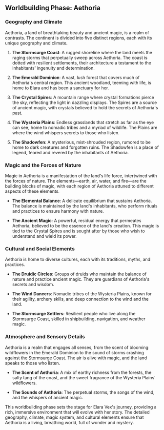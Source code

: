  

## Worldbuilding Phase: Aethoria

### Geography and Climate

Aethoria, a land of breathtaking beauty and ancient magic, is a realm of contrasts. The continent is divided into five distinct regions, each with its unique geography and climate.

1. **The Stormsurge Coast**: A rugged shoreline where the land meets the raging storms that perpetually sweep across Aethoria. The coast is dotted with resilient settlements, their architecture a testament to the inhabitants' ingenuity and determination.

2. **The Emerald Dominion**: A vast, lush forest that covers much of Aethoria's central region. This ancient woodland, teeming with life, is home to Elara and has been a sanctuary for her.

3. **The Crystal Spires**: A mountain range where crystal formations pierce the sky, reflecting the light in dazzling displays. The Spires are a source of ancient magic, with crystals believed to hold the secrets of Aethoria's past.

4. **The Wysteria Plains**: Endless grasslands that stretch as far as the eye can see, home to nomadic tribes and a myriad of wildlife. The Plains are where the wind whispers secrets to those who listen.

5. **The Shadowfen**: A mysterious, mist-shrouded region, rumored to be home to dark creatures and forgotten ruins. The Shadowfen is a place of legend, feared and revered by the inhabitants of Aethoria.

### Magic and the Forces of Nature

Magic in Aethoria is a manifestation of the land's life force, intertwined with the forces of nature. The elements—earth, air, water, and fire—are the building blocks of magic, with each region of Aethoria attuned to different aspects of these elements.

- **The Elemental Balance**: A delicate equilibrium that sustains Aethoria. The balance is maintained by the land's inhabitants, who perform rituals and practices to ensure harmony with nature.

- **The Ancient Magic**: A powerful, residual energy that permeates Aethoria, believed to be the essence of the land's creation. This magic is tied to the Crystal Spires and is sought after by those who wish to understand and wield its power.

### Cultural and Social Elements

Aethoria is home to diverse cultures, each with its traditions, myths, and practices.

- **The Druidic Circles**: Groups of druids who maintain the balance of nature and practice ancient magic. They are guardians of Aethoria's secrets and wisdom.

- **The Wind Dancers**: Nomadic tribes of the Wysteria Plains, known for their agility, archery skills, and deep connection to the wind and the land.

- **The Stormsurge Settlers**: Resilient people who live along the Stormsurge Coast, skilled in shipbuilding, navigation, and weather magic.

### Atmosphere and Sensory Details

Aethoria is a realm that engages all senses, from the scent of blooming wildflowers in the Emerald Dominion to the sound of storms crashing against the Stormsurge Coast. The air is alive with magic, and the land speaks to those who listen.

- **The Scent of Aethoria**: A mix of earthy richness from the forests, the salty tang of the coast, and the sweet fragrance of the Wysteria Plains' wildflowers.

- **The Sounds of Aethoria**: The perpetual storms, the songs of the wind, and the whispers of ancient magic.

This worldbuilding phase sets the stage for Elara Vex's journey, providing a rich, immersive environment that will evolve with her story. The detailed geography, climate, magic system, and cultural elements ensure that Aethoria is a living, breathing world, full of wonder and mystery.